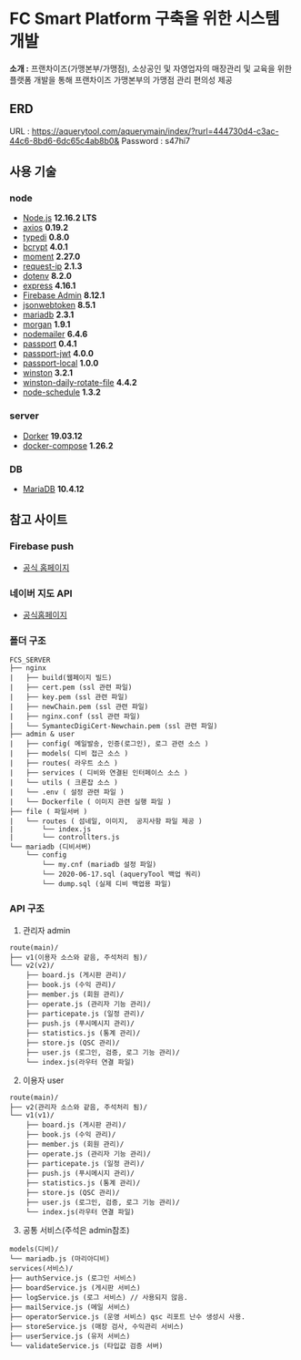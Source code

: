 # FC Smart Platform 구축을 위한 시스템 개발

**소개 :** 프랜차이즈(가맹본부/가맹점), 소상공인 및 자영업자의 매장관리 및 교육을 위한 플랫폼 개발을 통해 프랜차이즈 가맹본부의 가맹점 관리 편의성 제공

## ERD

URL : https://aquerytool.com/aquerymain/index/?rurl=444730d4-c3ac-44c6-8bd6-6dc65c4ab8b0&
Password : s47hi7
 
## 사용 기술

### node
- [Node.js](https://nodejs.org/ko/) **12.16.2 LTS**
- [axios](https://www.npmjs.com/package/axios) **0.19.2**
- [typedi](https://www.npmjs.com/package/typedi) **0.8.0**
- [bcrypt](https://www.npmjs.com/package/bcrypt) **4.0.1**
- [moment](https://www.npmjs.com/package/moment) **2.27.0**
- [request-ip](https://www.npmjs.com/package/request-ip) **2.1.3**
- [dotenv](https://www.npmjs.com/package/dotenv) **8.2.0**
- [express](https://www.npmjs.com/package/express) **4.16.1**
- [Firebase Admin](https://www.npmjs.com/package/firebase-admin) **8.12.1**
- [jsonwebtoken](https://www.npmjs.com/package/jsonwebtoken) **8.5.1**
- [mariadb](https://www.npmjs.com/package/mariadb) **2.3.1**
- [morgan](https://www.npmjs.com/package/morgan) **1.9.1**
- [nodemailer](https://www.npmjs.com/package/nodemailer) **6.4.6**
- [passport](https://www.npmjs.com/package/passport) **0.4.1**
- [passport-jwt](https://www.npmjs.com/package/passport-jwt) **4.0.0**
- [passport-local](https://www.npmjs.com/package/passport-local) **1.0.0**
- [winston](https://www.npmjs.com/package/winston) **3.2.1**
- [winston-daily-rotate-file](https://www.npmjs.com/package/winston-daily-rotate-file) **4.4.2**
- [node-schedule](https://www.npmjs.com/package/node-schedule) **1.3.2**

### server
- [Dorker](https://www.docker.com/) **19.03.12**
- [docker-compose](https://www.docker.com/) **1.26.2**

### DB
- [MariaDB](https://mariadb.org/) **10.4.12**

## 참고 사이트

### Firebase push

- [공식 홈페이지](https://firebase.google.com/docs/cloud-messaging?hl=ko)

### 네이버 지도 API

- [공식홈페이지](https://www.ncloud.com/product/applicationService/maps)

### 폴더 구조

```text
FCS_SERVER
├── nginx
|   ├── build(웹페이지 빌드)
|   ├── cert.pem (ssl 관련 파일)
|   ├── key.pem (ssl 관련 파일)
|   ├── newChain.pem (ssl 관련 파일)
|   ├── nginx.conf (ssl 관련 파일)
|   └── SymantecDigiCert-Newchain.pem (ssl 관련 파일)
├── admin & user
|   ├── config( 메일발송, 인증(로그인), 로그 관련 소스 )
|   ├── models( 디비 접근 소스 )
|   ├── routes( 라우트 소스 )
|   ├── services ( 디비와 연결된 인터페이스 소스 )
|   └── utils ( 크론잡 소스 )
|   └── .env ( 설정 관련 파일 )
|   └── Dockerfile ( 이미지 관련 실행 파일 )
├── file ( 파일서버 )
|   └── routes ( 섬네일, 이미지,  공지사항 파일 제공 )
|       └── index.js
|       └── controllters.js
└── mariadb (디비서버)
    └── config
        └── my.cnf (mariadb 설정 파일)
        └── 2020-06-17.sql (aqueryTool 백업 쿼리)
        └── dump.sql (실제 디비 백업용 파일)
```

### API 구조

1. 관리자 admin

```text
route(main)/
├── v1(이용자 소스와 같음, 주석처리 됨)/ 
└── v2(v2)/
    ├── board.js (게시판 관리)/
    ├── book.js (수익 관리)/
    ├── member.js (회원 관리)/
    ├── operate.js (관리자 기능 관리)/
    ├── particepate.js (일정 관리)/
    ├── push.js (푸시메시지 관리)/
    ├── statistics.js (통계 관리)/
    ├── store.js (QSC 관리)/
    ├── user.js (로그인, 검증, 로그 기능 관리)/
    └── index.js(라우터 연결 파일)

```

2. 이용자 user

```text
route(main)/
├── v2(관리자 소스와 같음, 주석처리 됨)/ 
└── v1(v1)/
    ├── board.js (게시판 관리)/
    ├── book.js (수익 관리)/
    ├── member.js (회원 관리)/
    ├── operate.js (관리자 기능 관리)/
    ├── particepate.js (일정 관리)/
    ├── push.js (푸시메시지 관리)/
    ├── statistics.js (통계 관리)/
    ├── store.js (QSC 관리)/
    ├── user.js (로그인, 검증, 로그 기능 관리)/
    └── index.js(라우터 연결 파일)

```
3. 공통 서비스(주석은 admin참조)

```text
models(디비)/
└── mariadb.js (마리아디비)
services(서비스)/
├── authService.js (로그인 서비스)
├── boardService.js (게시판 서비스)
├── logService.js (로그 서비스) // 사용되지 않음.
├── mailService.js (메일 서비스)
├── operatorService.js (운영 서비스) qsc 리포트 난수 생성시 사용.
├── storeService.js (매장 검사, 수익관리 서비스)
├── userService.js (유저 서비스)
└── validateService.js (타입값 검증 서버)

```
